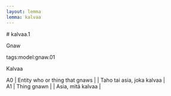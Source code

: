 ```yaml
---
layout: lemma
lemma: kalvaa
---
```


<div class="sense">
# <span class="sensename">kalvaa.1</span>

<span class="description">Gnaw</span>

tags:model:gnaw.01

<span class="description">Kalvaa</span>

A0 | Entity who or thing that gnaws |   | Taho tai asia, joka kalvaa |  
A1 | Thing gnawn |   | Asia, mitä kalvaa |  

</div>

